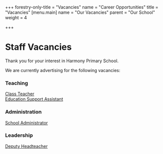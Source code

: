 +++
forestry-only-title = "Vacancies"
name = "Career Opportunities"
title = "Vacancies"
[menu.main]
name = "Our Vacancies"
parent = "Our School"
weight = 4

+++
# Staff Vacancies

Thank you for your interest in Harmony Primary School.

We are currently advertising for the following vacancies:

### Teaching

[Class Teacher](../vacancies/class-teacher-job-description)  
[Education Support Assistant](../vacancies/education-support-assistant-job-description)

### Administration

[School Administrator](../vacancies/school-administrator-job-description)

### Leadership

[Deputy Headteacher](../vacancies/deputy-headteacher-job-description)